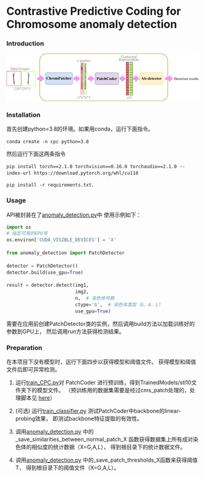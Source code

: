 # Contrastive Predictive Coding for Chromosome anomaly detection

### Introduction

![img.png](asset/overview.png)

### Installation

首先创建python=3.8的环境。如果用conda，运行下面指令。

``conda create -n cpc python=3.8``

然后运行下面这两条指令

``pip install torch==2.1.0 torchvision==0.16.0 torchaudio==2.1.0 --index-url https://download.pytorch.org/whl/cu118``

``pip install -r requirements.txt``.

### Usage

API被封装在了[anomaly_detection.py](anomaly_detection.py)中
使用示例如下：
```python
import os
# 指定可用的GPU号
os.environ['CUDA_VISIBLE_DEVICES'] = 'X'  

from anomaly_detection import PatchDetector

detector = PatchDetector()
detector.build(use_gpu=True)

result = detector.detect(img1, 
                         img2, 
                         n,  # 染色体号数
                         ctype='G',  # 染色体类型（G、A、L）
                         use_gpu=True)
```

需要在应用前创建PatchDetector类的实例，然后调用build方法以加载训练好的参数到GPU上，
然后调用run方法获得检测结果。

### Preparation

在本项目下没有模型时，运行下面四步以获得模型和阈值文件。
获得模型和阈值文件后即可异常检测。

1. 运行[train_CPC.py](train_CPC.py)对 PatchCoder
进行预训练，得到TrainedModels/stl10文件夹下的模型文件。
（预训练用的数据集需要是经过cms_patch处理的，处理脚本见
[here](cms_dataset_helper/make_cms_patched_dataset.py)）

2. (可选) 运行[train_classifier.py](train_classifier.py)
测试PatchCoder中backbone的linear-probing效果，
即测试backbone特征提取的有效性。

3. 调用[anomaly_detection.py](anomaly_detection.py)
中的_save_similarities_between_normal_patch_X
函数获得数据集上所有成对染色体的相似度的统计数据（X=G,A,L），
得到根目录下的统计数据文件。

4. 调用[anomaly_detection.py](anomaly_detection.py)
中的_save_patch_thresholds_X函数来获得阈值T，
得到根目录下的阈值文件（X=G,A,L）。
